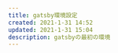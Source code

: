 ```yaml
---
title: gatsby環境設定
created: 2021-1-31 14:52
updated: 2021-1-31 15:04
description: gatsbyの最初の環境
---
```


## 